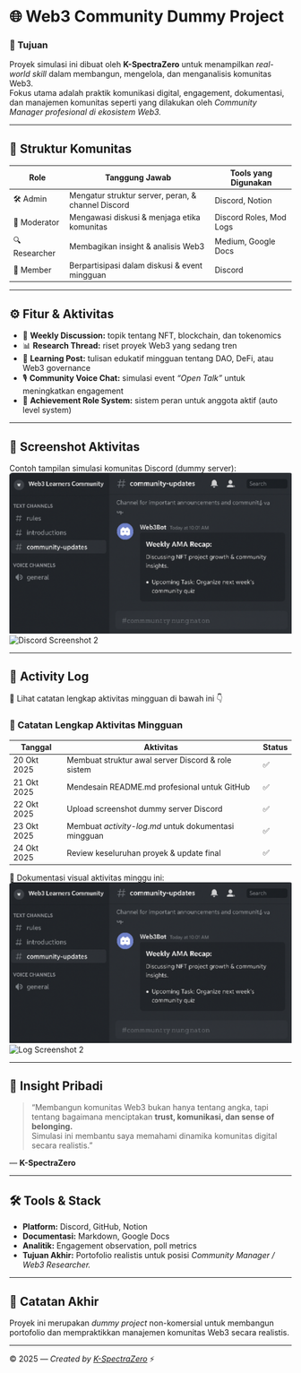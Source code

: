 # 🌐 Web3 Community Dummy Project

### 🎯 Tujuan
Proyek simulasi ini dibuat oleh **K-SpectraZero** untuk menampilkan *real-world skill* dalam membangun, mengelola, dan menganalisis komunitas Web3.  
Fokus utama adalah praktik komunikasi digital, engagement, dokumentasi, dan manajemen komunitas seperti yang dilakukan oleh *Community Manager profesional di ekosistem Web3.*

---

## 🧩 Struktur Komunitas
| Role | Tanggung Jawab | Tools yang Digunakan |
|------|-----------------|----------------------|
| 🛠️ Admin | Mengatur struktur server, peran, & channel Discord | Discord, Notion |
| 💬 Moderator | Mengawasi diskusi & menjaga etika komunitas | Discord Roles, Mod Logs |
| 🔍 Researcher | Membagikan insight & analisis Web3 | Medium, Google Docs |
| 👥 Member | Berpartisipasi dalam diskusi & event mingguan | Discord |

---

## ⚙️ Fitur & Aktivitas
- 🪩 **Weekly Discussion:** topik tentang NFT, blockchain, dan tokenomics  
- 📊 **Research Thread:** riset proyek Web3 yang sedang tren  
- 🧠 **Learning Post:** tulisan edukatif mingguan tentang DAO, DeFi, atau Web3 governance  
- 🎙️ **Community Voice Chat:** simulasi event *“Open Talk”* untuk meningkatkan engagement  
- 🏅 **Achievement Role System:** sistem peran untuk anggota aktif (auto level system)

---

## 📸 Screenshot Aktivitas
Contoh tampilan simulasi komunitas Discord (dummy server):  
![Discord Screenshot 1](IMG_20251026_110050.png)
![Discord Screenshot 2](IMG_20251026_121740.png)

---

## 🧾 Activity Log
📘 Lihat catatan lengkap aktivitas mingguan di bawah ini 👇  

### 📆 Catatan Lengkap Aktivitas Mingguan
| Tanggal | Aktivitas | Status |
|----------|------------|--------|
| 20 Okt 2025 | Membuat struktur awal server Discord & role sistem | ✅ |
| 21 Okt 2025 | Mendesain README.md profesional untuk GitHub | ✅ |
| 22 Okt 2025 | Upload screenshot dummy server Discord | ✅ |
| 23 Okt 2025 | Membuat *activity-log.md* untuk dokumentasi mingguan | ✅ |
| 24 Okt 2025 | Review keseluruhan proyek & update final | ✅ |

📸 Dokumentasi visual aktivitas minggu ini:  
![Log Screenshot 1](IMG_20251026_110050.png)
![Log Screenshot 2](IMG_20251026_121740.png)

---

## 🧭 Insight Pribadi
> “Membangun komunitas Web3 bukan hanya tentang angka, tapi tentang bagaimana menciptakan **trust, komunikasi, dan sense of belonging.**  
> Simulasi ini membantu saya memahami dinamika komunitas digital secara realistis.”

— **K-SpectraZero**

---

## 🛠️ Tools & Stack
- **Platform:** Discord, GitHub, Notion  
- **Documentasi:** Markdown, Google Docs  
- **Analitik:** Engagement observation, poll metrics  
- **Tujuan Akhir:** Portofolio realistis untuk posisi *Community Manager / Web3 Researcher.*

---

## 🧩 Catatan Akhir
Proyek ini merupakan *dummy project* non-komersial untuk membangun portofolio dan mempraktikkan manajemen komunitas Web3 secara realistis.

---

© 2025 — *Created by [K-SpectraZero](https://github.com/Spectra-zero)* ⚡
